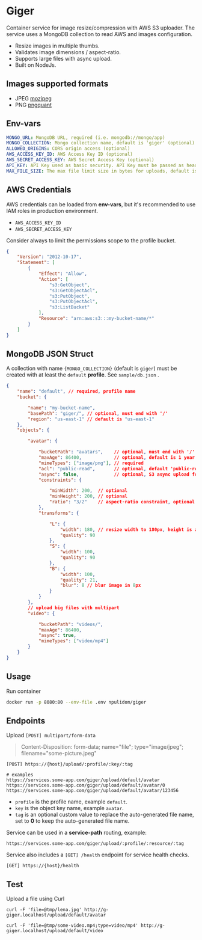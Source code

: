 Giger
=====

Container service for image resize/compression with AWS S3 uploader.
The service uses a MongoDB collection to read AWS and images configuration.

- Resize images in multiple thumbs.
- Validates image dimensions / aspect-ratio.
- Supports large files with async upload.
- Built on NodeJs.

## Images supported formats

- JPEG [mozjpeg](https://github.com/mozilla/mozjpeg)
- PNG [pngquant](https://github.com/kornelski/pngquant)

## Env-vars
```yml
MONGO_URL: MongoDB URL, required (i.e. mongodb://mongo/app)
MONGO_COLLECTION: Mongo collection name, default is 'giger' (optional)
ALLOWED_ORIGINS: CORS origin access (optional)
AWS_ACCESS_KEY_ID: AWS Access Key ID (optional)
AWS_SECRET_ACCESS_KEY: AWS Secret Access Key (optional)
API_KEY: API Key used as basic security. API Key must be passed as header 'X-Api-Key' (optional)
MAX_FILE_SIZE: The max file limit size in bytes for uploads, default is unlimited (optional)
```

## AWS Credentials

AWS credentials can be loaded from **env-vars**, but it's recommended to use IAM roles in production environment.

- `AWS_ACCESS_KEY_ID`
- `AWS_SECRET_ACCESS_KEY`

Consider always to limit the permissions scope to the profile bucket.

```json
{
    "Version": "2012-10-17",
    "Statement": [
        {
            "Effect": "Allow",
            "Action": [
                "s3:GetObject",
                "s3:GetObjectAcl",
                "s3:PutObject",
                "s3:PutObjectAcl",
                "s3:ListBucket"
            ],
            "Resource": "arn:aws:s3:::my-bucket-name/*"
        }
    ]
}
```

## MongoDB JSON Struct

A collection with name `{MONGO_COLLECTION}` (default is `giger`) must be created with at least the `default` **profile**. See `sample/db.json` .


```json
{
    "name": "default", // required, profile name
    "bucket": {

        "name": "my-bucket-name",
        "basePath": "giger/", // optional, must end with '/'
        "region": "us-east-1" // default is "us-east-1"
    },
    "objects": {

        "avatar": {

            "bucketPath": "avatars",    // optional, must end with '/'
            "maxAge": 86400,            // optional, default is 1 year
            "mimeTypes": ["image/png"], // required
            "acl": "public-read",       // optional, default 'public-read'
            "async": false,             // optional, S3 async upload for big files, will save later the output URLs in another collection 'gigerAsyncUploads'
            "constraints": {

                "minWidth": 200,  // optional
                "minHeight": 200, // optional
                "ratio": "3/2"    // aspect-ratio constraint, optional
            },
            "transforms": {

                "L": {
                    "width": 180, // resize width to 180px, height is auto-calculated keeping aspect-ratio
                    "quality": 90
                },
                "S": {
                    "width": 100,
                    "quality": 90
                },
                "B": {
                    "width": 100,
                    "quality": 21,
                    "blur": 8 // blur image in 8px
                }
            }
        },
        // upload big files with multipart
        "video": {

            "bucketPath": "videos/",
            "maxAge": 86400,
            "async": true,
            "mimeTypes": ["video/mp4"]
        }
    }
}
```

## Usage

Run container

```bash
docker run -p 8080:80 --env-file .env npulidom/giger
```

## Endpoints

Upload `[POST] multipart/form-data`

> Content-Disposition: form-data; name="file"; type="image/jpeg"; filename="some-picture.jpeg"

```
[POST] https://{host}/upload/:profile/:key/:tag

# examples
https://services.some-app.com/giger/upload/default/avatar
https://services.some-app.com/giger/upload/default/avatar/0
https://services.some-app.com/giger/upload/default/avatar/123456
```
- `profile` is the profile name, example `default`.
- `key` is the object key name, example `avatar`.
- `tag` is an optional custom value to replace the auto-generated file name, set to **0** to keep the auto-generated file name.


Service can be used in a **service-path** routing, example:


```
https://services.some-app.com/giger/upload/:profile/:resource/:tag
```

Service also includes a `[GET] /health` endpoint for service health checks.

```
[GET] https://{host}/health
```

## Test

Upload a file using Curl
```
curl -F 'file=@tmp/lena.jpg' http://g-giger.localhost/upload/default/avatar

curl -F 'file=@tmp/some-video.mp4;type=video/mp4' http://g-giger.localhost/upload/default/video
```
